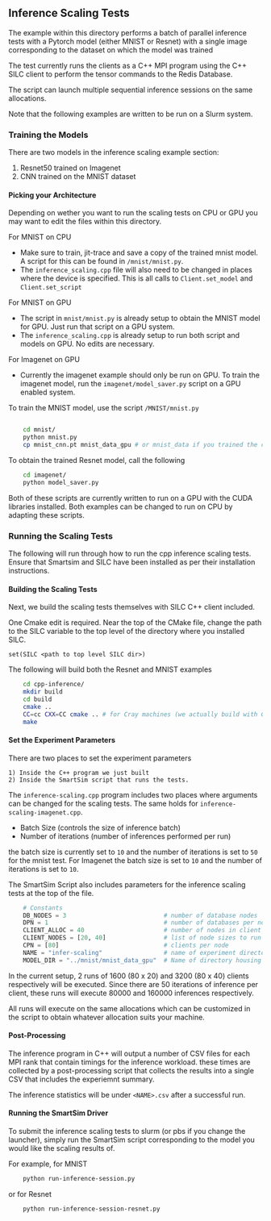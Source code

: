 
## Inference Scaling Tests


The example within this directory performs a batch of parallel inference
tests with a Pytorch model (either MNIST or Resnet) with a single
image corresponding to the dataset on which the model was trained

The test currently runs the clients as a C++ MPI program using the
C++ SILC client to perform the tensor commands to the Redis Database.

The script can launch multiple sequential inference sessions on the
same allocations.

Note that the following examples are written to be run on a Slurm
system.

### Training the Models

There are two models in the inference scaling example section:

  1. Resnet50 trained on Imagenet
  2. CNN trained on the MNIST dataset

#### Picking your Architecture

Depending on wether you want to run the scaling tests on CPU or GPU
you may want to edit the files within this directory.

For MNIST on CPU
 - Make sure to train, jit-trace and save a copy of the trained mnist
   model. A script for this can be found in ``/mnist/mnist.py``.
 - The ``inference_scaling.cpp`` file will also need to be changed
   in places where the device is specified. This is all calls to
   ``Client.set_model`` and ``Client.set_script``

For MNIST on GPU
 - The script in ``mnist/mnist.py`` is already setup to obtain the
   MNIST model for GPU. Just run that script on a GPU system.
 - The ``inference_scaling.cpp`` is already setup to run both
   script and models on GPU. No edits are necessary.

For Imagenet on GPU
 - Currently the imagenet example should only be run on GPU. To train
   the imagenet model, run the ``imagenet/model_saver.py`` script on
   a GPU enabled system.

To train the MNIST model, use the script ``/MNIST/mnist.py``

```bash

    cd mnist/
    python mnist.py
    cp mnist_cnn.pt mnist_data_gpu # or mnist_data if you trained the cnn on cpu
```

To obtain the trained Resnet model, call the following

```bash
    cd imagenet/
    python model_saver.py
```

Both of these scripts are currently written to run on a GPU
with the CUDA libraries installed. Both examples can be
changed to run on CPU by adapting these scripts.


### Running the Scaling Tests

The following will run through how to run the cpp inference scaling
tests. Ensure that Smartsim and SILC have been installed as per their
installation instructions.

#### Building the Scaling Tests

Next, we build the scaling tests themselves with SILC C++ client
included.

One Cmake edit is required. Near the top of the CMake file, change the
path to the SILC variable to the top level of the directory where
you installed SILC.

```text
set(SILC <path to top level SILC dir>)
```

The following will build both the Resnet and MNIST examples

```bash
    cd cpp-inference/
    mkdir build
    cd build
    cmake ..
    CC=cc CXX=CC cmake .. # for Cray machines (we actually build with GNU I think)
    make
```

#### Set the Experiment Parameters

There are two places to set the experiment parameters

    1) Inside the C++ program we just built
    2) Inside the SmartSim script that runs the tests.

The ``inference-scaling.cpp`` program includes two places
where arguments can be changed for the scaling tests. The
same holds for ``inference-scaling-imagenet.cpp``.

  - Batch Size (controls the size of inference batch)
  - Number of iterations (number of inferences performed per run)

the batch size is currently set to ``10`` and the number
of iterations is set to ``50`` for the mnist test. For Imagenet
the batch size is set to ``10`` and the number of iterations
is set to ``10``.

The SmartSim Script also includes parameters for the
inference scaling tests at the top of the file.

```python
    # Constants
    DB_NODES = 3                           # number of database nodes
    DPN = 1                                # number of databases per node
    CLIENT_ALLOC = 40                      # number of nodes in client alloc
    CLIENT_NODES = [20, 40]                # list of node sizes to run clients within client alloc
    CPN = [80]                             # clients per node
    NAME = "infer-scaling"                 # name of experiment directory
    MODEL_DIR = "../mnist/mnist_data_gpu"  # Name of directory housing trained model.
```

In the current setup, 2 runs of 1600 (80 x 20) and 3200 (80 x 40) clients
respectively will be executed. Since there are 50 iterations of inference
per client, these runs will execute 80000 and 160000 inferences respectively.

All runs will execute on the same allocations which can be customized in the
script to obtain whatever allocation suits your machine.

#### Post-Processing

The inference program in C++ will output a number of CSV files for each MPI rank
that contain timings for the inference workload. these times are collected by a
post-processing script that collects the results into a single CSV that includes
the experiemnt summary.

The inference statistics will be under ``<NAME>.csv`` after a successful run.


#### Running the SmartSim Driver

To submit the inference scaling tests to slurm (or pbs if you change the launcher),
simply run the SmartSim script corresponding to the model you would
like the scaling results of.

For example, for MNIST

```bash
    python run-inference-session.py
```

or for Resnet

```bash
    python run-inference-session-resnet.py
```
